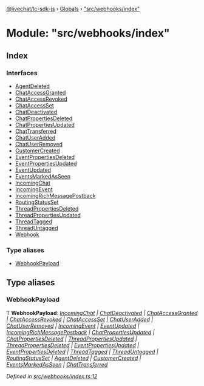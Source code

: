 [@livechat/lc-sdk-js](../README.md) › [Globals](../globals.md) › ["src/webhooks/index"](_src_webhooks_index_.md)

# Module: "src/webhooks/index"

## Index

### Interfaces

* [AgentDeleted](../interfaces/_src_webhooks_index_.agentdeleted.md)
* [ChatAccessGranted](../interfaces/_src_webhooks_index_.chataccessgranted.md)
* [ChatAccessRevoked](../interfaces/_src_webhooks_index_.chataccessrevoked.md)
* [ChatAccessSet](../interfaces/_src_webhooks_index_.chataccessset.md)
* [ChatDeactivated](../interfaces/_src_webhooks_index_.chatdeactivated.md)
* [ChatPropertiesDeleted](../interfaces/_src_webhooks_index_.chatpropertiesdeleted.md)
* [ChatPropertiesUpdated](../interfaces/_src_webhooks_index_.chatpropertiesupdated.md)
* [ChatTransferred](../interfaces/_src_webhooks_index_.chattransferred.md)
* [ChatUserAdded](../interfaces/_src_webhooks_index_.chatuseradded.md)
* [ChatUserRemoved](../interfaces/_src_webhooks_index_.chatuserremoved.md)
* [CustomerCreated](../interfaces/_src_webhooks_index_.customercreated.md)
* [EventPropertiesDeleted](../interfaces/_src_webhooks_index_.eventpropertiesdeleted.md)
* [EventPropertiesUpdated](../interfaces/_src_webhooks_index_.eventpropertiesupdated.md)
* [EventUpdated](../interfaces/_src_webhooks_index_.eventupdated.md)
* [EventsMarkedAsSeen](../interfaces/_src_webhooks_index_.eventsmarkedasseen.md)
* [IncomingChat](../interfaces/_src_webhooks_index_.incomingchat.md)
* [IncomingEvent](../interfaces/_src_webhooks_index_.incomingevent.md)
* [IncomingRichMessagePostback](../interfaces/_src_webhooks_index_.incomingrichmessagepostback.md)
* [RoutingStatusSet](../interfaces/_src_webhooks_index_.routingstatusset.md)
* [ThreadPropertiesDeleted](../interfaces/_src_webhooks_index_.threadpropertiesdeleted.md)
* [ThreadPropertiesUpdated](../interfaces/_src_webhooks_index_.threadpropertiesupdated.md)
* [ThreadTagged](../interfaces/_src_webhooks_index_.threadtagged.md)
* [ThreadUntagged](../interfaces/_src_webhooks_index_.threaduntagged.md)
* [Webhook](../interfaces/_src_webhooks_index_.webhook.md)

### Type aliases

* [WebhookPayload](_src_webhooks_index_.md#webhookpayload)

## Type aliases

###  WebhookPayload

Ƭ **WebhookPayload**: *[IncomingChat](../interfaces/_src_webhooks_index_.incomingchat.md) | [ChatDeactivated](../interfaces/_src_webhooks_index_.chatdeactivated.md) | [ChatAccessGranted](../interfaces/_src_webhooks_index_.chataccessgranted.md) | [ChatAccessRevoked](../interfaces/_src_webhooks_index_.chataccessrevoked.md) | [ChatAccessSet](../interfaces/_src_webhooks_index_.chataccessset.md) | [ChatUserAdded](../interfaces/_src_webhooks_index_.chatuseradded.md) | [ChatUserRemoved](../interfaces/_src_webhooks_index_.chatuserremoved.md) | [IncomingEvent](../interfaces/_src_webhooks_index_.incomingevent.md) | [EventUpdated](../interfaces/_src_webhooks_index_.eventupdated.md) | [IncomingRichMessagePostback](../interfaces/_src_webhooks_index_.incomingrichmessagepostback.md) | [ChatPropertiesUpdated](../interfaces/_src_webhooks_index_.chatpropertiesupdated.md) | [ChatPropertiesDeleted](../interfaces/_src_webhooks_index_.chatpropertiesdeleted.md) | [ThreadPropertiesUpdated](../interfaces/_src_webhooks_index_.threadpropertiesupdated.md) | [ThreadPropertiesDeleted](../interfaces/_src_webhooks_index_.threadpropertiesdeleted.md) | [EventPropertiesUpdated](../interfaces/_src_webhooks_index_.eventpropertiesupdated.md) | [EventPropertiesDeleted](../interfaces/_src_webhooks_index_.eventpropertiesdeleted.md) | [ThreadTagged](../interfaces/_src_webhooks_index_.threadtagged.md) | [ThreadUntagged](../interfaces/_src_webhooks_index_.threaduntagged.md) | [RoutingStatusSet](../interfaces/_src_webhooks_index_.routingstatusset.md) | [AgentDeleted](../interfaces/_src_webhooks_index_.agentdeleted.md) | [CustomerCreated](../interfaces/_src_webhooks_index_.customercreated.md) | [EventsMarkedAsSeen](../interfaces/_src_webhooks_index_.eventsmarkedasseen.md) | [ChatTransferred](../interfaces/_src_webhooks_index_.chattransferred.md)*

*Defined in [src/webhooks/index.ts:12](https://github.com/livechat/lc-sdk-js/blob/d0a32c0/src/webhooks/index.ts#L12)*
